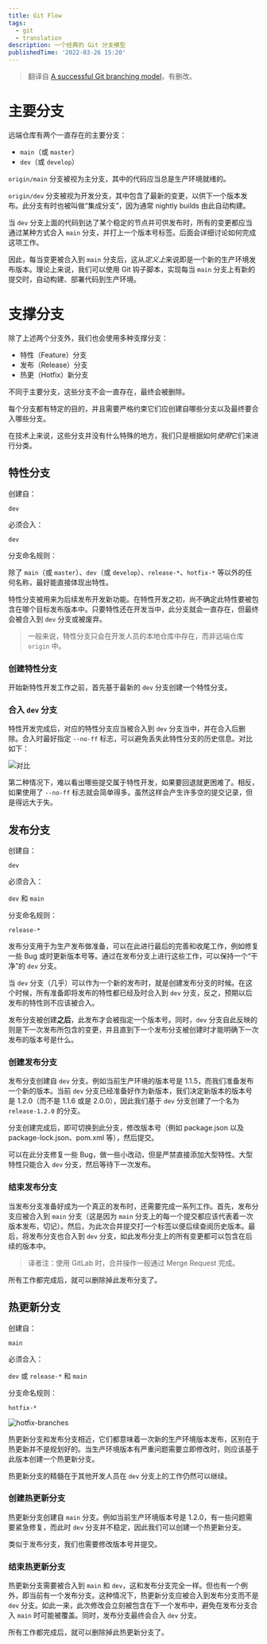 ```yaml
---
title: Git Flow
tags:
  - git
  - translation
description: 一个经典的 Git 分支模型
publishedTime: '2022-03-26 15:20'
---
```


> 翻译自 [A successful Git branching model](https://nvie.com/posts/a-successful-git-branching-model/)，有删改。

# 主要分支

远端仓库有两个一直存在的主要分支：

* `main`（或 `master`）
* `dev`（或 `develop`）

`origin/main` 分支被视为主分支，其中的代码应当总是生产环境就绪的。

`origin/dev` 分支被视为开发分支，其中包含了最新的变更，以供下一个版本发布。此分支有时也被叫做“集成分支”，因为通常 nightly builds 由此自动构建。

当 `dev` 分支上面的代码到达了某个稳定的节点并可供发布时，所有的变更都应当通过某种方式合入 `main` 分支，并打上一个版本号标签。后面会详细讨论如何完成这项工作。

因此，每当变更被合入到 `main` 分支后，这从*定义上*来说即是一个新的生产环境发布版本。理论上来说，我们可以使用 Git 钩子脚本，实现每当 `main` 分支上有新的提交时，自动构建、部署代码到生产环境。

# 支撑分支

除了上述两个分支外，我们也会使用多种支撑分支：

* 特性（Feature）分支
* 发布（Release）分支
* 热更（Hotfix）新分支

不同于主要分支，这些分支不会一直存在，最终会被删除。

每个分支都有特定的目的，并且需要严格约束它们应创建自哪些分支以及最终要合入哪些分支。

在技术上来说，这些分支并没有什么特殊的地方，我们只是根据如何*使用*它们来进行分类。

## 特性分支

创建自：

`dev`

必须合入：

`dev`

分支命名规则：

除了 `main`（或 `master`）、`dev`（或 `develop`）、`release-*`、`hotfix-*` 等以外的任何名称，最好能直接体现出特性。

特性分支被用来为后续发布开发新功能。在特性开发之初，尚不确定此特性要被包含在哪个目标发布版本中。只要特性还在开发当中，此分支就会一直存在，但最终会被合入到 `dev` 分支或被废弃。

> 一般来说，特性分支只会在开发人员的本地仓库中存在，而非远端仓库 `origin` 中。

### 创建特性分支

开始新特性开发工作之前，首先基于最新的 `dev` 分支创建一个特性分支。

### 合入 `dev` 分支

特性开发完成后，对应的特性分支应当被合入到 `dev` 分支当中，并在合入后删除。合入时最好指定 `--no-ff` 标志，可以避免丢失此特性分支的历史信息。对比如下：

![对比](/images/git-flow/merge-without-ff@2x.png)

第二种情况下，难以看出哪些提交属于特性开发，如果要回退就更困难了。相反，如果使用了 `--no-ff` 标志就会简单得多。虽然这样会产生许多空的提交记录，但是得远大于失。

## 发布分支

创建自：

`dev`

必须合入：

`dev` 和 `main`

分支命名规则：

`release-*`

发布分支用于为生产发布做准备，可以在此进行最后的完善和收尾工作，例如修复一些 Bug 或时更新版本号等。通过在发布分支上进行这些工作，可以保持一个“干净”的 `dev` 分支。

当 `dev` 分支（几乎）可以作为一个新的发布时，就是创建发布分支的时候。在这个时候，所有准备即将发布的特性都已经及时合入到 `dev` 分支，反之，预期以后发布的特性则不应该被合入。

发布分支被创建**之后**，此发布才会被指定一个版本号。同时，`dev` 分支自此反映的则是下一次发布所包含的变更，并且直到下一个发布分支被创建时才能明确下一次发布的版本号是什么。

### 创建发布分支

发布分支创建自 `dev` 分支。例如当前生产环境的版本号是 1.1.5，而我们准备发布一个新的版本。当前 `dev` 分支已经准备好作为新版本，我们决定新版本的版本号是 1.2.0（而不是 1.1.6 或是 2.0.0），因此我们基于 `dev` 分支创建了一个名为 `release-1.2.0` 的分支。

分支创建完成后，即可切换到此分支，修改版本号（例如 package.json 以及 package-lock.json、pom.xml 等），然后提交。

可以在此分支修复一些 Bug，做一些小改动，但是严禁直接添加大型特性。大型特性只能合入 `dev` 分支，然后等待下一次发布。

### 结束发布分支

当发布分支准备好成为一个真正的发布时，还需要完成一系列工作。首先，发布分支应被合入到 `main` 分支（这是因为 `main` 分支上的每一个提交都应该代表着一次版本发布，切记）。然后，为此次合并提交打一个标签以便后续查阅历史版本。最后，将发布分支也合入到 `dev` 分支，如此发布分支上的所有变更都可以包含在后续的版本中。

> 译者注：使用 GitLab 时，合并操作一般通过 Merge Request 完成。

所有工作都完成后，就可以删除掉此发布分支了。

## 热更新分支

创建自：

`main`

必须合入：

`dev` 或 `release-*` 和 `main` 

分支命名规则：

`hotfix-*`

![hotfix-branches](/images/git-flow/hotfix-branches@2x.png)

热更新分支和发布分支相近，它们都意味着一次新的生产环境版本发布，区别在于热更新并不是规划好的。当生产环境版本有严重问题需要立即修改时，则应该基于此版本创建一个热更新分支。

热更新分支的精髓在于其他开发人员在 `dev` 分支上的工作仍然可以继续。

### 创建热更新分支

热更新分支创建自 `main` 分支。例如当前生产环境版本号是 1.2.0，有一些问题需要紧急修复，而此时 `dev` 分支并不稳定，因此我们可以创建一个热更新分支。

类似于发布分支，我们也需要修改版本号并提交。

### 结束热更新分支

热更新分支需要被合入到 `main` 和 `dev`，这和发布分支完全一样。但也有一个例外，即当前有一个发布分支。这种情况下，热更新分支应被合入到发布分支而不是 `dev` 分支。如此一来，此次修改会立刻被包含在下一个发布中，避免在发布分支合入 `main` 时可能被覆盖。同时，发布分支最终会合入 `dev` 分支。

所有工作都完成后，就可以删除掉此热更新分支了。
